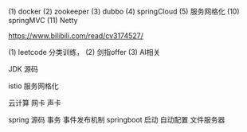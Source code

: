 ### 
(1) docker
(2) zookeeper
(3) dubbo
(4) springCloud
(5) 服务网格化
(10) springMVC
(11) Netty


https://www.bilibili.com/read/cv3174527/

(1) leetcode 分类训练，
(2) 剑指offer
(3) AI相关

JDK 源码

istio
服务网格化

云计算 
网卡 声卡


spring 源码  事务  事件发布机制
springboot 启动 自动配置
文件服务器














